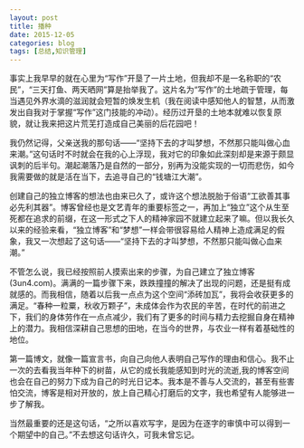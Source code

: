 ```yaml
---
layout: post
title: 播种
date: 2015-12-05
categories: blog
tags: [总结,知识管理]
---
```

事实上我早早的就在心里为“写作”开垦了一片土地，但我却不是一名称职的“农民”，“三天打鱼、两天晒网”算是抬举我了。这片名为“写作”的土地疏于管理，每当遇见外界水滴的滋润就会短暂的焕发生机（我在阅读中感知他人的智慧，从而激发出自我对于掌握“写作”这门技能的冲动）。经历过开垦的土地本就难以恢复原貌，就让我来把这片荒芜打造成自己美丽的后花园吧！

我仍然记得，父亲送我的那句话——“坚持下去的才叫梦想，不然那只能叫做心血来潮。”这句话时不时就会在我的心上浮现，我对它的印象如此深刻却是来源于颇显讽刺的后半句。潮起潮落乃是自然的一部分，别再为没能实现的一切而悲伤，如今我需要做的就是活在当下，去追寻自己的“钱塘江大潮”。

创建自己的独立博客的想法也由来已久了，或许这个想法脱胎于俗语“工欲善其事必先利其器”。博客曾经也是文艺青年的重要标签之一，再加上“独立”这个从生至死都在追求的前缀，在这一形式之下人的精神家园不就建立起来了嘛。但以我长久以来的经验来看，“独立博客”和“梦想”一样会带很容易给人精神上造成满足的假象，我又一次想起了这句话——“坚持下去的才叫梦想，不然那只能叫做心血来潮。”

不管怎么说，我已经按照前人摸索出来的步骤，为自己建立了独立博客(3un4.com)。满满的一篇步骤下来，跌跌撞撞的解决了出现的问题，还是挺有成就感的。而我相信，随着以后我一点点为这个空间“添砖加瓦”，我将会收获更多的满足。“春种一粒粟，秋收万颗子”，未成体会作为农民的辛苦，在时代的前进之下，我们的身体劳作在一点点减少，我们有了更多的时间与精力去挖掘自身在精神上的潜力。我相信深耕自己思想的田地，在当今的世界，与农业一样有着基础性的地位。

第一篇博文，就像一篇宣言书，向自己向他人表明自己写作的理由和信心。我不止一次的去看我当年种下的树苗，从它的成长我能感知到时光的流逝,我的博客空间也会在自己的努力下成为自己的时光日记本。我本是不善与人交流的，甚至有些害怕交流，博客是相对开放的，放上自己精心打磨后的文字，我也希望有人能够进一步了解我。

当然最重要的还是这句话，“之所以喜欢写字，是因为在逐字的审慎中可以得到一个期望中的自己。”不去想这句话许久，可我未曾忘记。

[](http://7xoxgc.com1.z0.glb.clouddn.com/璧山中学%20高2014级23班%20毕业纪念视频.mp4)
